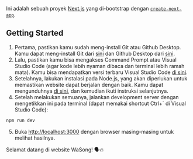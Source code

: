 Ini adalah sebuah proyek [Next.js](https://nextjs.org/) yang di-bootstrap dengan [`create-next-app`](https://github.com/vercel/next.js/tree/canary/packages/create-next-app).

## Getting Started
1. Pertama, pastikan kamu sudah meng-install Git atau Github Desktop. Kamu dapat meng-install Git dari [sini](https://git-scm.com/download/win) dan Github Desktop dari [sini](https://desktop.github.com/).
2. Lalu, pastikan kamu bisa mengakses Command Prompt atau Visual Studio Code (agar kode lebih nyaman dibaca dan terminal lebih ramah mata). Kamu bisa mendapatkan versi terbaru Visual Studio Code [di sini](https://code.visualstudio.com/download).
3. Setelahnya, lakukan instalasi pada Node.js, yang akan diperlukan untuk memastikan website dapat berjalan dengan baik. Kamu dapat mengunduhnya [di sini](https://nodejs.org/en/download/prebuilt-installer), dan kemudian ikuti instruksi selanjutnya.
4. Setelah melakukan semuanya, jalankan development server dengan mengetikkan ini pada terminal (dapat memakai shortcut Ctrl+` di Visual Studio Code):
```bash
npm run dev
```
5. Buka [http://localhost:3000](http://localhost:3000) dengan browser masing-masing untuk melihat hasilnya.

Selamat datang di website WaSong! 🗣️🔥
